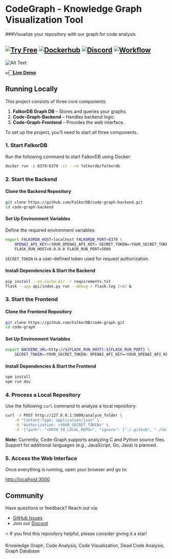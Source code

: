 # CodeGraph - Knowledge Graph Visualization Tool

###Visualize your repository with our graph for code analysis

[![Try Free](https://img.shields.io/badge/Try%20Free-FalkorDB%20Cloud-FF8101?labelColor=FDE900&link=https://app.falkordb.cloud)](https://app.falkordb.cloud)
[![Dockerhub](https://img.shields.io/docker/pulls/falkordb/falkordb?label=Docker)](https://hub.docker.com/r/falkordb/falkordb/)
[![Discord](https://img.shields.io/discord/1146782921294884966?style=flat-square)](https://discord.com/invite/6M4QwDXn2w)
[![Workflow](https://github.com/FalkorDB/code-graph/actions/workflows/nextjs.yml/badge.svg?branch=main)](https://github.com/FalkorDB/code-graph/actions/workflows/nextjs.yml)
-

![Alt Text](https://res.cloudinary.com/dhd0k02an/image/upload/v1739719361/FalkorDB_-_Github_-_readme_jr6scy.gif)



**👉🏻[Live Demo](https://code-graph.falkordb.com/)**



## Running Locally  

This project consists of three core components:  

1. **FalkorDB Graph DB** – Stores and queries your graphs.  
2. **Code-Graph-Backend** – Handles backend logic.  
3. **Code-Graph-Frontend** – Provides the web interface.  

To set up the project, you’ll need to start all three components.  

### 1. Start FalkorDB  

Run the following command to start FalkorDB using Docker:  

```bash
docker run -p 6379:6379 -it --rm falkordb/falkordb
```

### 2. Start the Backend  

#### Clone the Backend Repository  

```bash
git clone https://github.com/FalkorDB/code-graph-backend.git
cd code-graph-backend
```

#### Set Up Environment Variables  

Define the required environment variables:  

```bash
export FALKORDB_HOST=localhost FALKORDB_PORT=6379 \
    OPENAI_API_KEY=<YOUR_OPENAI_API_KEY> SECRET_TOKEN=<YOUR_SECRET_TOKEN> \
    FLASK_RUN_HOST=0.0.0.0 FLASK_RUN_PORT=5000
```

`SECRET_TOKEN` is a user-defined token used for request authorization.  

#### Install Dependencies & Start the Backend  

```bash
pip install --no-cache-dir -r requirements.txt
flask --app api/index.py run --debug > flask.log 2>&1 &
```

### 3. Start the Frontend  

#### Clone the Frontend Repository  

```bash
git clone https://github.com/FalkorDB/code-graph.git
cd code-graph
```

#### Set Up Environment Variables  

```bash
export BACKEND_URL=http://${FLASK_RUN_HOST}:${FLASK_RUN_PORT} \
    SECRET_TOKEN=<YOUR_SECRET_TOKEN> OPENAI_API_KEY=<YOUR_OPENAI_API_KEY>
```

#### Install Dependencies & Start the Frontend  

```bash
npm install
npm run dev
```

### 4. Process a Local Repository  

Use the following `curl` command to analyze a local repository:  

```bash
curl -X POST http://127.0.0.1:5000/analyze_folder \
    -H "Content-Type: application/json" \
    -H "Authorization: <YOUR_SECRET_TOKEN>" \
    -d '{"path": "<PATH_TO_LOCAL_REPO>", "ignore": ["./.github", "./sbin", "./.git", "./deps", "./bin", "./build"]}'
```

**Note:** Currently, Code-Graph supports analyzing C and Python source files.  
Support for additional languages (e.g., JavaScript, Go, Java) is planned.  

### 5. Access the Web Interface  

Once everything is running, open your browser and go to:  

[http://localhost:3000](http://localhost:3000)  



## Community
Have questions or feedback? Reach out via:

* [GitHub Issues](https://github.com/FalkorDB/GraphRAG-SDK/issues)
* Join our [Discord](https://discord.com/invite/6M4QwDXn2w)

⭐️ If you find this repository helpful, please consider giving it a star!

Knowledge Graph, Code Analysis, Code Visualization, Dead Code Analysis, Graph Database
